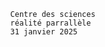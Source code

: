                                                  Centre des sciences
                                                  réalité parrallèle
                                                  31 janvier 2025
                                                  
